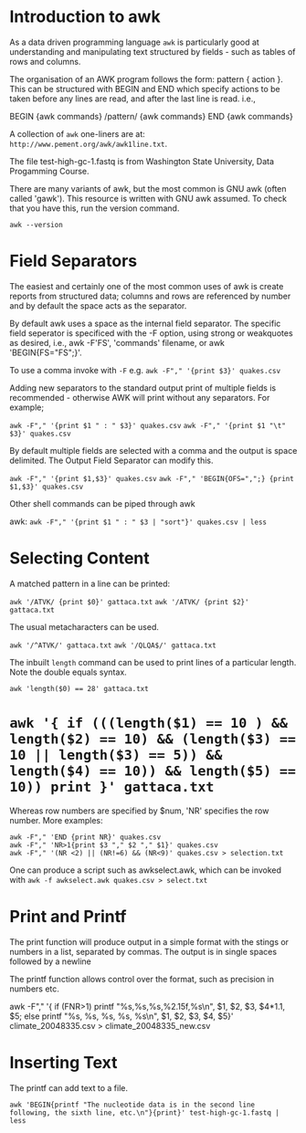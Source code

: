 Introduction to awk
===================

As a data driven programming language `awk` is particularly good at understanding and manipulating text structured by fields - such as tables of rows and columns. 

The organisation of an AWK program follows the form: pattern { action }. This can be structured with BEGIN and END which specify actions to be taken before any lines are read, and after the last line is read. i.e.,

BEGIN {awk commands} /pattern/ {awk commands} END {awk commands}

A collection of `awk` one-liners are at: `http://www.pement.org/awk/awk1line.txt`.

The file test-high-gc-1.fastq is from Washington State University, Data Progamming Course.

There are many variants of awk, but the most common is GNU awk (often called 'gawk'). This resource is written with GNU awk assumed. To check that you have this, run the version command.

`awk --version`

Field Separators
================

The easiest and certainly one of the most common uses of awk is create reports from structured data; columns and rows are referenced by number and by default the space acts as the separator.

By default awk uses a space as the internal field separator. The specific field seperator is specificed with the -F option, using strong or weakquotes as desired, i.e., awk -F'FS', 'commands' filename, or  awk 'BEGIN{FS="FS";}'.

To use a comma invoke with `-F` e.g. `awk -F"," '{print $3}' quakes.csv`

Adding new separators to the standard output print of multiple fields is recommended - otherwise AWK will print without any separators. For example; 

`awk -F"," '{print $1 " : " $3}' quakes.csv`
`awk -F"," '{print $1 "\t" $3}' quakes.csv`

By default multiple fields are selected with a comma and the output is space delimited. The Output Field Separator can modify this.

`awk -F"," '{print $1,$3}' quakes.csv`
`awk -F"," 'BEGIN{OFS=",";} {print $1,$3}' quakes.csv`

Other shell commands can be piped through awk

awk: `awk -F"," '{print $1 " : " $3 | "sort"}' quakes.csv | less`

Selecting Content
=================

A matched pattern in a line can be printed:

`awk '/ATVK/ {print $0}' gattaca.txt`
`awk '/ATVK/ {print $2}' gattaca.txt`

The usual metacharacters can be used.

`awk '/^ATVK/' gattaca.txt`
`awk '/QLQA$/' gattaca.txt`

The inbuilt `length` command can be used to print lines of a particular length. Note the double equals syntax.

`awk 'length($0) == 28' gattaca.txt`

# `awk '{ if (((length($1) == 10 ) && length($2) == 10) && (length($3) == 10 || length($3) == 5)) && length($4) == 10)) && length($5) == 10)) print }' gattaca.txt`

Whereas row numbers are specified by $num, 'NR' specifies the row number. More examples:

`awk -F"," 'END {print NR}' quakes.csv`    
`awk -F"," 'NR>1{print $3 "," $2 "," $1}' quakes.csv`   
`awk -F"," '(NR <2) || (NR!=6) && (NR<9)' quakes.csv > selection.txt`   

One can produce a script such as awkselect.awk, which can be invoked with `awk -f awkselect.awk quakes.csv > select.txt`

Print and Printf
================

The print function will produce output in a simple format with the stings or numbers in a list, separated by commas. The output is in single spaces followed by a newline

The printf function allows control over the format, such as precision in numbers etc.

awk -F"," '{ if (FNR>1)  printf "%s,%s,%s,%2.15f,%s\n", $1, $2, $3, $4*1.1, $5; else printf "%s, %s, %s, %s, %s\n", $1, $2, $3, $4, $5}' climate_20048335.csv > climate_20048335_new.csv

Inserting Text
==============

The printf can add text to a file.

`awk 'BEGIN{printf "The nucleotide data is in the second line following, the sixth line, etc.\n"}{print}' test-high-gc-1.fastq | less`

